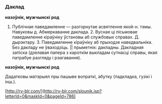 ### Даклад
**назоўнік, мужчынскі род**

1. Публічнае паведамленне — разгорнутае асвятленне якой-н. тэмы. Навуковы д. Абмеркаванне даклада. 2. Вуснае ці пісьмовае паведамленне кіраўніку ўстановы аб службовых справах. Д. дырэктару. 3. Паведамленне кіраўніку аб прыходзе наведвальніка. Без дакладу не ўваходзіць. || прыметнік: дакладны. Дакладная запіска (дзелавая папера з кароткім выкладам сутнасці справы, якая патрабуе разгляду і рэагавання).

**назоўнік, мужчынскі род**

Дадатковы матэрыял пры пашыве вопраткі, абутку (падкладка, гузікі і інш.).

<a rel="author">[http://rv-blr.com/](http://rv-blr.com/slounik.jsp?letterId=0&maskId=0&pageId=786)</a>
